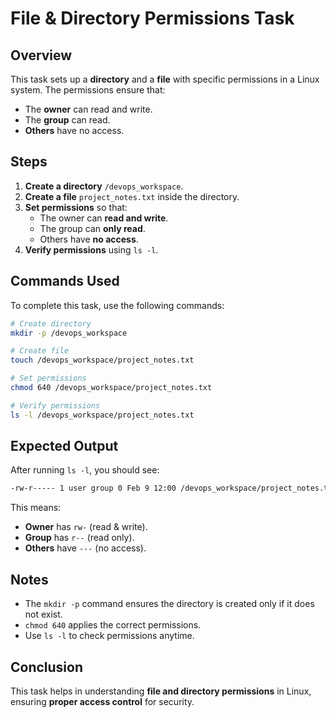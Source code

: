# File & Directory Permissions Task

## Overview

This task sets up a **directory** and a **file** with specific permissions in a Linux system. The permissions ensure that:

- The **owner** can read and write.
- The **group** can read.
- **Others** have no access.

## Steps

1. **Create a directory** `/devops_workspace`.
2. **Create a file** `project_notes.txt` inside the directory.
3. **Set permissions** so that:
   - The owner can **read and write**.
   - The group can **only read**.
   - Others have **no access**.
4. **Verify permissions** using `ls -l`.

## Commands Used

To complete this task, use the following commands:

```bash
# Create directory
mkdir -p /devops_workspace

# Create file
touch /devops_workspace/project_notes.txt

# Set permissions
chmod 640 /devops_workspace/project_notes.txt

# Verify permissions
ls -l /devops_workspace/project_notes.txt
```

## Expected Output

After running `ls -l`, you should see:

```bash
-rw-r----- 1 user group 0 Feb 9 12:00 /devops_workspace/project_notes.txt
```

This means:

- **Owner** has `rw-` (read & write).
- **Group** has `r--` (read only).
- **Others** have `---` (no access).

## Notes

- The `mkdir -p` command ensures the directory is created only if it does not exist.
- `chmod 640` applies the correct permissions.
- Use `ls -l` to check permissions anytime.

## Conclusion

This task helps in understanding **file and directory permissions** in Linux, ensuring **proper access control** for security.
